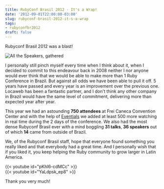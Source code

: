 ```yaml
---
title: RubyConf Brasil 2012 - It's a Wrap!
date: '2012-09-01T22:00:00-03:00'
slug: rubyconf-brasil-2012-it-s-a-wrap
tags:
- rubyconfbr2012
draft: false
---
```


Rubyconf Brasil 2012 was a blast! 

![All the Speakers, gathered](http://s3.amazonaws.com/akitaonrails/assets/image_asset/image/21/big_546041_441163865926592_603827335_n.jpg)

I personally still pinch myself every time when I think about it, when I decided to commit to this endeavour back in 2008 neither I nor anyone would ever think that we would be able to make more than 1 Ruby Conference in Brazil. But against all odds we have been able to pull it off. 5 years have passed and every year is an improvement over the previous one. Locaweb has been a fantastic partner, and I don't think any other company in Brazil would have the same level of commitment, delivering more than expected year after year. 

This year we had an astounding **750 attendees** at Frei Caneca Convention Center and with the help of [Eventials](http://eventials.com/rubyconfbr2012) we added at least 500 more watching in real time during the 2 days of the conference. We also had the most dense Rubyconf Brasil ever with a mind boggling **31 talks**, **36 speakers** out of which **14** came from outside of Brazil.

We, of the Rubyconf Brasil staff, hope that everyone found something you really liked and that everybody had a great time. And I personally wish that if you liked it, you keep helping the Ruby community to grow larger in Latin America.


<div class="embed-container">
{{< youtube id="pKhI6-cdMCc" >}}
</div>

<div class="embed-container">
{{< youtube id="YaLdpsk_ep8" >}}
</div>

Thank you very much!
